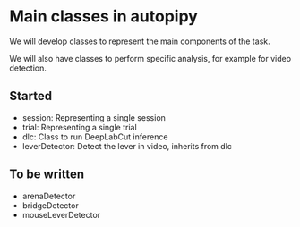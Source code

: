# Main classes in autopipy

We will develop classes to represent the main components of the task.

We will also have classes to perform specific analysis, for example for video detection.

## Started

* session: Representing a single session
* trial: Representing a single trial
* dlc: Class to run DeepLabCut inference
* leverDetector: Detect the lever in video, inherits from dlc

## To be written

* arenaDetector
* bridgeDetector
* mouseLeverDetector
